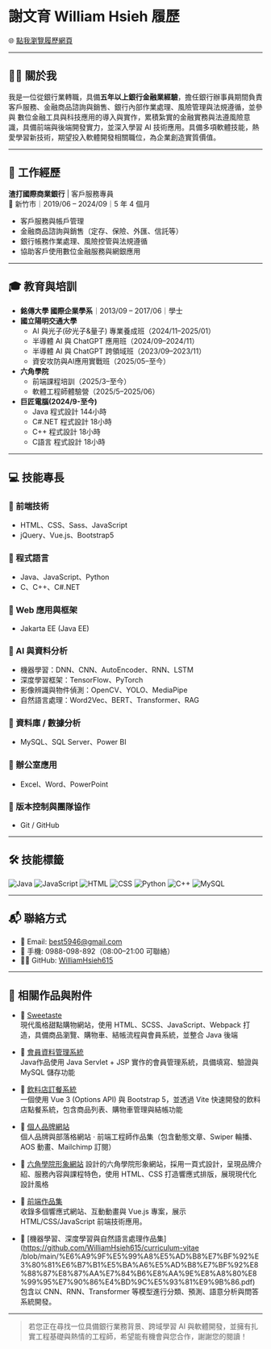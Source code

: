 # 謝文育 William Hsieh 履歷

🌐 [點我瀏覽履歷網頁](https://WilliamHsieh615.github.io/curriculum-vitae/)

---

## 🧑‍💼 關於我

我是一位從銀行業轉職，具備**五年以上銀行金融業經驗**，擔任銀行辦事員期間負責 客戶服務、金融商品諮詢與銷售、銀行內部作業處理、風險管理與法規遵循，並參與 數位金融工具與科技應用的導入與實作，累積紮實的金融實務與法遵風險意識，具備前端與後端開發實力，並深入學習 AI 技術應用。具備多項軟體技能，熱愛學習新技術，期望投入軟體開發相關職位，為企業創造實質價值。

---

## 💼 工作經歷

**渣打國際商業銀行** | 客戶服務專員  
📍 新竹市｜2019/06 – 2024/09｜5 年 4 個月

- 客戶服務與帳戶管理
- 金融商品諮詢與銷售（定存、保險、外匯、信託等）
- 銀行帳務作業處理、風險控管與法規遵循
- 協助客戶使用數位金融服務與網銀應用

---

## 🎓 教育與培訓

- **銘傳大學 國際企業學系**｜2013/09 – 2017/06｜學士
- **國立陽明交通大學**    
  - AI 與光子(矽光子&量子) 專業養成班（2024/11–2025/01）
  - 半導體 AI 與 ChatGPT 應用班（2024/09–2024/11）
  - 半導體 AI 與 ChatGPT 跨領域班（2023/09–2023/11）
  - 資安攻防與AI應用實戰班（2025/05–至今）
- **六角學院**
  - 前端課程培訓（2025/3–至今）
  - 軟體工程師體驗營（2025/5–2025/06）
- **巨匠電腦(2024/9-至今)**
  - Java 程式設計 144小時
  - C#.NET 程式設計 18小時
  - C++ 程式設計 18小時
  - C語言 程式設計 18小時

---

## 💻 技能專長

### 🔸 前端技術
- HTML、CSS、Sass、JavaScript
- jQuery、Vue.js、Bootstrap5

### 🔸 程式語言
- Java、JavaScript、Python
- C、C++、C#.NET

### 🔸 Web 應用與框架
- Jakarta EE (Java EE)

### 🔸 AI 與資料分析
- 機器學習：DNN、CNN、AutoEncoder、RNN、LSTM
- 深度學習框架：TensorFlow、PyTorch
- 影像辨識與物件偵測：OpenCV、YOLO、MediaPipe
- 自然語言處理：Word2Vec、BERT、Transformer、RAG

### 🔸 資料庫 / 數據分析
- MySQL、SQL Server、Power BI

### 🔸 辦公室應用
- Excel、Word、PowerPoint

### 🔸 版本控制與團隊協作
- Git / GitHub

---

## 🛠️ 技能標籤

![Java](https://img.shields.io/badge/Java-ED8B00?style=flat&logo=java&logoColor=white)
![JavaScript](https://img.shields.io/badge/JavaScript-F7DF1E?style=flat&logo=javascript&logoColor=black)
![HTML](https://img.shields.io/badge/HTML5-E34F26?style=flat&logo=html5&logoColor=white)
![CSS](https://img.shields.io/badge/CSS3-1572B6?style=flat&logo=css3&logoColor=white)
![Python](https://img.shields.io/badge/Python-3776AB?style=flat&logo=python&logoColor=white)
![C++](https://img.shields.io/badge/C++-00599C?style=flat&logo=cplusplus&logoColor=white)
![MySQL](https://img.shields.io/badge/MySQL-4479A1?style=flat&logo=mysql&logoColor=white)

---

## 📬 聯絡方式

- 📧 Email: best5946@gmail.com  
- 📱 手機: 0988-098-892（08:00–21:00 可聯絡）   
- 🧑‍💻 GitHub: [WilliamHsieh615](https://github.com/WilliamHsieh615)

---

## 📁 相關作品與附件

- 🔗 [Sweetaste](https://github.com/WilliamHsieh615/sweetaste)  
  現代風格甜點購物網站，使用 HTML、SCSS、JavaScript、Webpack 打造，具備商品瀏覽、購物車、結帳流程與會員系統，並整合 Java 後端

- 🔗 [會員資料管理系統](https://github.com/WilliamHsieh615/member-management-system)  
  Java作品使用 Java Servlet + JSP 實作的會員管理系統，具備填寫、驗證與 MySQL 儲存功能

- 🔗 [飲料店訂餐系統](https://github.com/WilliamHsieh615/beverage-ordering-system)  
  一個使用 Vue 3 (Options API) 與 Bootstrap 5，並透過 Vite 快速開發的飲料店點餐系統，包含商品列表、購物車管理與結帳功能

- 🔗 [個人品牌網站](https://github.com/WilliamHsieh615/personal-branding-website)  
  個人品牌與部落格網站 · 前端工程師作品集（包含動態文章、Swiper 輪播、AOS 動畫、Mailchimp 訂閱）

- 🔗 [六角學院形象網站](https://github.com/WilliamHsieh615/hex-school-website)
  設計的六角學院形象網站，採用一頁式設計，呈現品牌介紹、服務內容與課程特色，使用 HTML、CSS 打造響應式排版，展現現代化設計風格

- 🔗 [前端作品集](https://github.com/WilliamHsieh615/frontend-portfolio)  
  收錄多個響應式網站、互動動畫與 Vue.js 專案，展示 HTML/CSS/JavaScript 前端技術應用。

- 🔗 [機器學習、深度學習與自然語言處理作品集](https://github.com/WilliamHsieh615/curriculum-vitae
/blob/main/%E6%A9%9F%E5%99%A8%E5%AD%B8%E7%BF%92%E3%80%81%E6%B7%B1%E5%BA%A6%E5%AD%B8%E7%BF%92%E8%88%87%E8%87%AA%E7%84%B6%E8%AA%9E%E8%A8%80%E8%99%95%E7%90%86%E4%BD%9C%E5%93%81%E9%9B%86.pdf)  
  包含以 CNN、RNN、Transformer 等模型進行分類、預測、語意分析與問答系統開發。

---

> 若您正在尋找一位具備銀行業務背景、跨域學習 AI 與軟體開發，並擁有扎實工程基礎與熱情的工程師，希望能有機會與您合作，謝謝您的閱讀！


